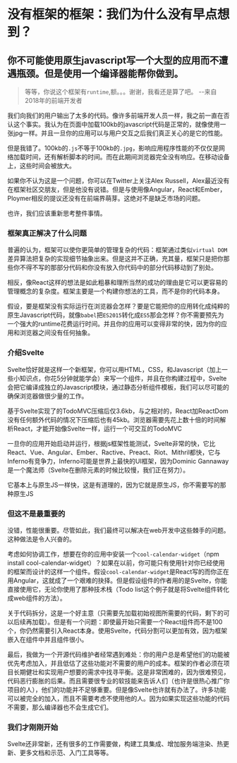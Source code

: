 # 没有框架的框架：我们为什么没有早点想到？

## 你不可能使用原生javascript写一个大型的应用而不遭遇瓶颈。但是使用一个编译器能帮你做到。

> 等等，你说这个框架有`runtime`,额。。。谢谢，我看还是算了吧。     --来自2018年的前端开发者

我们向我们的用户输出了太多的代码。像许多前端开发人员一样，我之前一直在否认这个事实。我认为在页面中加载100kb的javascript代码是正常的，就像使用一张jpg一样。并且一旦你的应用可以与用户交互之后我们真正关心的是它的性能。

但是我错了。100kb的`.js`不等于100kb的`.jpg`，影响应用程序性能的不仅仅是网络加载时间，还有解析脚本的时间。而在此期间浏览器完全没有响应。在移动设备上，这些时间会被放大。

如果你不认为这是一个问题，你可以在Twitter上关注Alex Russell，Alex最近没有在框架社区交朋友，但是他没有说错。但是与使用像Angular，React和Ember，Ploymer相反的提议还没有在前端界萌芽。这绝对不是缺乏市场的问题。

也许，我们应该重新思考整件事情。

### 框架真正解决了什么问题

普遍的认为，框架可以使你更简单的管理复杂的代码：框架通过类似`virtual DOM`差异算法把复杂的实现细节抽象出来。但是这并不正确，充其量，框架只是把你那些你不得不写的那部分代码和你没有放入你代码中的部分代码移动到了别处。

相反，像React这样的想法是如此粗暴和理所当然的成功的理由是它可以更容易的管理概念的复杂度。框架主要是一个构建你想法的工具，而不是你的代码本身。

假设，要是框架没有实际运行在浏览器会怎样？要是它能把你的应用转化成纯粹的原生Javascript代码，就像`babel`把`ES2015`转化成`ES5`那会怎样？你不需要预先为一个强大的runtime花费运行时间。并且你的应用可以变得非常的快，因为你的应用和浏览器之间没有任何抽象。

### 介绍Svelte

Svelte恰好就是这样一个新框架，你可以用HTML，CSS，和Javascript（加上一些小知识点，你花5分钟就能学会）来写一个组件，并且在你构建过程中，Svelte会把它编译成独立的Javascript模块，通过静态分析组件模板，我们可以尽可能的确保浏览器做很少量的工作。

基于Svelte实现了的TodoMVC压缩后仅3.6kb，与之相对的，React加ReactDom没有任何额外代码的情况下压缩后也有45kb。浏览器需要先花上数十倍的时间解析React，才能开始像Svelte一样，运行一个可交互的TodoMVC

一旦你的应用开始启动并运行，根据js框架性能测试，Svelte非常的快，它比React、Vue、Angular、Ember、Ractive、Preact、Riot、Mithril都快，它与Inferno有竞争力，Inferno可能是世界上最快的UI框架，因为Dominic Gannaway是一个魔法师（Svelte在删除元素的时候比较慢，我们正在努力）。

它基本上与原生JS一样快，这是有道理的，因为它就是原生JS，你不需要写的那种原生JS

### 但这不是最重要的

没错，性能很重要。尽管如此，我们最终可以解决在web开发中这些棘手的问题。这种做法是令人兴奋的。

考虑如何协调工作，想要在你的应用中安装一个`cool-calendar-widget`（npm install cool-calendar-widget）？如果在以前，你可能只有使用针对你已经使用的框架而设计的这样一个组件。假设`cool-calendar-widget`是React写的而你正在用Angular，这就成了一个艰难的抉择。但是假设组件的作者用的是Svelte，你能直接使用它，无论你使用了那种技术栈（Todo list这个例子就是将Svelte组件转化成web组件的方法）。

关于代码拆分，这是一个好主意（只需要先加载初始视图所需要的代码，剩下的可以后续再加载）。但是有一个问题：即使最开始只需要一个React组件而不是100个，你仍然需要引入React本身。使用Svelte，代码分割可以更加有效，因为框架嵌入在组件中并且组件很小。

最后，我做为一个开源代码维护者经常遇到难处：你的用户总是希望他们的功能被优先考虑加入，并且低估了这些功能对不需要的用户的成本。框架的作者必须在项目长期健壮和实现用户想要的需求中找寻平衡。这是非常困难的，因为很难预见，代码恶行膨胀的后果。而且需要很专业的软技能来告诉人们（也许是很热心推广你项目的人），他们的功能并不足够重要。但是像Svelte也许就有办法了。许多功能可以被完全的加入，而且不需要考虑不使用他的人。因为如果实现这些功能的代码不需要，那么编译器也不会生成它们。


### 我们才刚刚开始

Svelte还非常新，还有很多的工作需要做，构建工具集成、增加服务端渲染、热更新、更多文档和示范、入门工具等等。